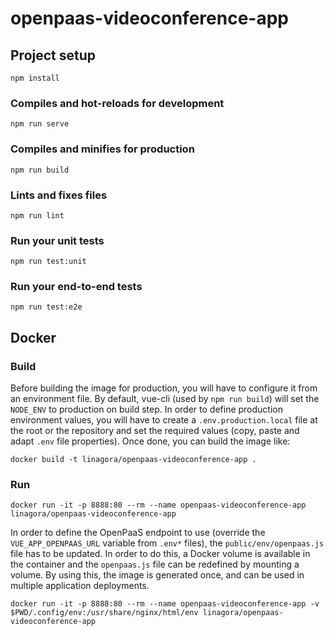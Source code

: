 # openpaas-videoconference-app

## Project setup
```
npm install
```

### Compiles and hot-reloads for development
```
npm run serve
```

### Compiles and minifies for production
```
npm run build
```

### Lints and fixes files
```
npm run lint
```

### Run your unit tests
```
npm run test:unit
```

### Run your end-to-end tests
```
npm run test:e2e
```

## Docker

### Build

Before building the image for production, you will have to configure it from an environment file. By default, vue-cli (used by `npm run build`) will set the `NODE_ENV` to production on build step. In order to define production environment values, you will have to create a `.env.production.local` file at the root or the repository and set the required values (copy, paste and adapt `.env` file properties). Once done, you can build the image like:

```
docker build -t linagora/openpaas-videoconference-app .
```

### Run

```
docker run -it -p 8888:80 --rm --name openpaas-videoconference-app linagora/openpaas-videoconference-app
```

In order to define the OpenPaaS endpoint to use (override the `VUE_APP_OPENPAAS_URL` variable from `.env*` files), the `public/env/openpaas.js` file has to be updated. In order to do this, a Docker volume is available in the container and the `openpaas.js` file can be redefined by mounting a volume. By using this, the image is generated once, and can be used in multiple application deployments.

```
docker run -it -p 8888:80 --rm --name openpaas-videoconference-app -v $PWD/.config/env:/usr/share/nginx/html/env linagora/openpaas-videoconference-app
```
